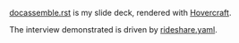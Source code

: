 
[docassemble.rst](smalldata.rst) is my slide deck,
rendered with [Hovercraft](https://github.com/regebro/hovercraft).

The interview demonstrated is driven by 
[rideshare.yaml](rideshare.yaml).
